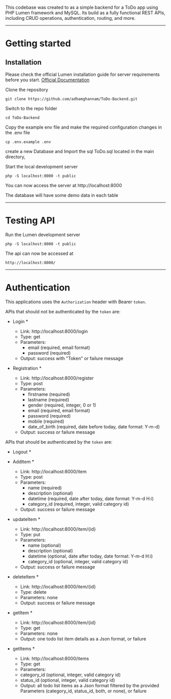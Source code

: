 This codebase was created to as a simple backend for a ToDo app using PHP Lumen framework and MySQL.
Its build as a fully functional REST APIs, including CRUD operations, authentication, routing, and more.

----------

# Getting started

## Installation

Please check the official Lumen installation guide for server requirements before you start. [Official Documentation](https://lumen.laravel.com/docs/5.5/installation)


Clone the repository

    git clone https://github.com/adhamghannam/ToDo-Backend.git

Switch to the repo folder

    cd ToDo-Backend


Copy the example env file and make the required configuration changes in the .env file

    cp .env.example .env

create a new Database and Import the sql ToDo.sql located in the main directory,

Start the local development server

    php -S localhost:8000 -t public

You can now access the server at http://localhost:8000

The database will have some demo data in each table

----------

# Testing API

Run the Lumen development server

    php -S localhost:8000 -t public

The api can now be accessed at

    http://localhost:8000/

----------

# Authentication

This applications uses the `Authorization` header with Bearer `token`.

APIs that should not be authenticated by the `token` are:

 * Login *
    - Link: http://localhost:8000/login
    - Type: get
    - Parameters:
      - email (required, email format)
      - password (required)
    - Output: success with "Token" or failure message

 * Registration *
    - Link: http://localhost:8000/register
    - Type: post
    - Parameters:
      - firstname (required)
      - lastname (required)
      - gender (required, integer, 0 or 1)
      - email (required, email format)
      - password (required)
      - mobile (required)
      - date_of_birth (required, date before today, date format: Y-m-d)
    - Output: success or failure message

APIs that should be authenticated by the `token` are:

* Logout *

* AddItem *
   - Link: http://localhost:8000/item
   - Type: post
   - Parameters:
     - name (required)
     - description (optional)
     - datetime (required, date after today, date format: Y-m-d H:i)
     - category_id (required, integer, valid category id)
   - Output: success or failure message

* updateItem *
   - Link: http://localhost:8000/item/{id}
   - Type: put
   - Parameters:
     - name (optional)
     - description (optional)
     - datetime (optional, date after today, date format: Y-m-d H:i)
     - category_id (optional, integer, valid category id)
   - Output: success or failure message

* deleteItem *
   - Link: http://localhost:8000/item/{id}
   - Type: delete
   - Parameters: none
   - Output: success or failure message

* getItem *
   - Link: http://localhost:8000/item/{id}
   - Type: get
   - Parameters: none
   - Output: one todo list item details as a Json format, or failure

* getItems *
   - Link: http://localhost:8000/items
   - Type: get
   - Parameters:
    - category_id (optional, integer, valid category id)
    - status_id (optional, integer, valid category id)
   - Output: all todo list items as a Json format filtered by the provided Parameters
    (category_id, status_id, both, or none), or failure
